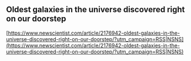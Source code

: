 ## Oldest galaxies in the universe discovered right on our doorstep
  
  [https://www.newscientist.com/article/2176942-oldest-galaxies-in-the-universe-discovered-right-on-our-doorstep/?utm_campaign=RSS|NSNS](https://www.newscientist.com/article/2176942-oldest-galaxies-in-the-universe-discovered-right-on-our-doorstep/?utm_campaign=RSS|NSNS)